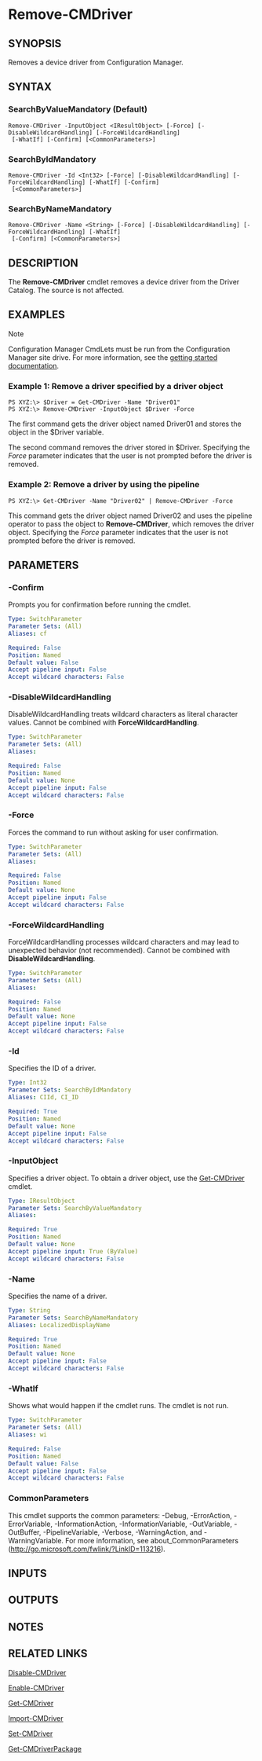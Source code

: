 ﻿---
external help file: AdminUI.PS.Osd.dll-Help.xml
ms.assetid: 38B9CB0B-A9F5-4F3A-A89A-550B7DE849C3
online version: https://go.microsoft.com/fwlink/?linkid=834079
schema: 2.0.0
---

# Remove-CMDriver

## SYNOPSIS
Removes a device driver from Configuration Manager.

## SYNTAX

### SearchByValueMandatory (Default)
```
Remove-CMDriver -InputObject <IResultObject> [-Force] [-DisableWildcardHandling] [-ForceWildcardHandling]
 [-WhatIf] [-Confirm] [<CommonParameters>]
```

### SearchByIdMandatory
```
Remove-CMDriver -Id <Int32> [-Force] [-DisableWildcardHandling] [-ForceWildcardHandling] [-WhatIf] [-Confirm]
 [<CommonParameters>]
```

### SearchByNameMandatory
```
Remove-CMDriver -Name <String> [-Force] [-DisableWildcardHandling] [-ForceWildcardHandling] [-WhatIf]
 [-Confirm] [<CommonParameters>]
```

## DESCRIPTION
The **Remove-CMDriver** cmdlet removes a device driver from the Driver Catalog.
The source is not affected.

## EXAMPLES

> [!NOTE]
> Configuration Manager CmdLets must be run from the Configuration Manager site drive. For more information, see the [getting started documentation](https://docs.microsoft.com/powershell/sccm/overview).


### Example 1: Remove a driver specified by a driver object
```
PS XYZ:\> $Driver = Get-CMDriver -Name "Driver01"
PS XYZ:\> Remove-CMDriver -InputObject $Driver -Force
```

The first command gets the driver object named Driver01 and stores the object in the $Driver variable.

The second command removes the driver stored in $Driver.
Specifying the *Force* parameter indicates that the user is not prompted before the driver is removed.

### Example 2: Remove a driver by using the pipeline
```
PS XYZ:\> Get-CMDriver -Name "Driver02" | Remove-CMDriver -Force
```

This command gets the driver object named Driver02 and uses the pipeline operator to pass the object to **Remove-CMDriver**, which removes the driver object.
Specifying the *Force* parameter indicates that the user is not prompted before the driver is removed.

## PARAMETERS

### -Confirm
Prompts you for confirmation before running the cmdlet.

```yaml
Type: SwitchParameter
Parameter Sets: (All)
Aliases: cf

Required: False
Position: Named
Default value: False
Accept pipeline input: False
Accept wildcard characters: False
```

### -DisableWildcardHandling
DisableWildcardHandling treats wildcard characters as literal character values. Cannot be combined with **ForceWildcardHandling**.

```yaml
Type: SwitchParameter
Parameter Sets: (All)
Aliases: 

Required: False
Position: Named
Default value: None
Accept pipeline input: False
Accept wildcard characters: False
```

### -Force
Forces the command to run without asking for user confirmation.

```yaml
Type: SwitchParameter
Parameter Sets: (All)
Aliases: 

Required: False
Position: Named
Default value: None
Accept pipeline input: False
Accept wildcard characters: False
```

### -ForceWildcardHandling
ForceWildcardHandling processes wildcard characters and may lead to unexpected behavior (not recommended). Cannot be combined with **DisableWildcardHandling**.

```yaml
Type: SwitchParameter
Parameter Sets: (All)
Aliases: 

Required: False
Position: Named
Default value: None
Accept pipeline input: False
Accept wildcard characters: False
```

### -Id
Specifies the ID of a driver.

```yaml
Type: Int32
Parameter Sets: SearchByIdMandatory
Aliases: CIId, CI_ID

Required: True
Position: Named
Default value: None
Accept pipeline input: False
Accept wildcard characters: False
```

### -InputObject
Specifies a driver object.
To obtain a driver object, use the [Get-CMDriver](Get-CMDriver.md) cmdlet.

```yaml
Type: IResultObject
Parameter Sets: SearchByValueMandatory
Aliases: 

Required: True
Position: Named
Default value: None
Accept pipeline input: True (ByValue)
Accept wildcard characters: False
```

### -Name
Specifies the name of a driver.

```yaml
Type: String
Parameter Sets: SearchByNameMandatory
Aliases: LocalizedDisplayName

Required: True
Position: Named
Default value: None
Accept pipeline input: False
Accept wildcard characters: False
```

### -WhatIf
Shows what would happen if the cmdlet runs.
The cmdlet is not run.

```yaml
Type: SwitchParameter
Parameter Sets: (All)
Aliases: wi

Required: False
Position: Named
Default value: False
Accept pipeline input: False
Accept wildcard characters: False
```

### CommonParameters
This cmdlet supports the common parameters: -Debug, -ErrorAction, -ErrorVariable, -InformationAction, -InformationVariable, -OutVariable, -OutBuffer, -PipelineVariable, -Verbose, -WarningAction, and -WarningVariable. For more information, see about_CommonParameters (http://go.microsoft.com/fwlink/?LinkID=113216).

## INPUTS

## OUTPUTS

## NOTES

## RELATED LINKS

[Disable-CMDriver](Disable-CMDriver.md)

[Enable-CMDriver](Enable-CMDriver.md)

[Get-CMDriver](Get-CMDriver.md)

[Import-CMDriver](Import-CMDriver.md)

[Set-CMDriver](Set-CMDriver.md)

[Get-CMDriverPackage](Get-CMDriverPackage.md)


